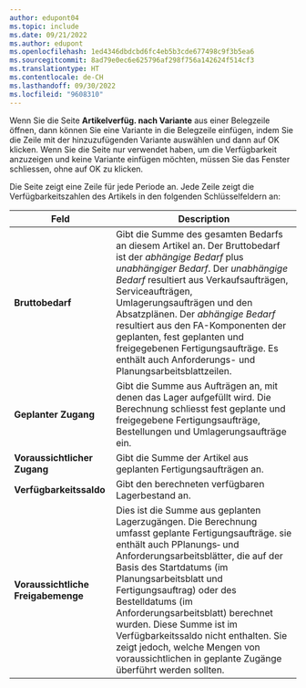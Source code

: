 ```yaml
---
author: edupont04
ms.topic: include
ms.date: 09/21/2022
ms.author: edupont
ms.openlocfilehash: 1ed4346dbdcbd6fc4eb5b3cde677498c9f3b5ea6
ms.sourcegitcommit: 8ad79e0ec6e625796af298f756a142624f514cf3
ms.translationtype: HT
ms.contentlocale: de-CH
ms.lasthandoff: 09/30/2022
ms.locfileid: "9608310"
---
```

Wenn Sie die Seite **Artikelverfüg. nach Variante** aus einer Belegzeile öffnen, dann können Sie eine Variante in die Belegzeile einfügen, indem Sie die Zeile mit der hinzuzufügenden Variante auswählen und dann auf OK klicken. Wenn Sie die Seite nur verwendet haben, um die Verfügbarkeit anzuzeigen und keine Variante einfügen möchten, müssen Sie das Fenster schliessen, ohne auf OK zu klicken.

Die Seite zeigt eine Zeile für jede Periode an. Jede Zeile zeigt die Verfügbarkeitszahlen des Artikels in den folgenden Schlüsselfeldern an:

| Feld | Description |
|--|--|
| **Bruttobedarf**| Gibt die Summe des gesamten Bedarfs an diesem Artikel an. Der Bruttobedarf ist der *abhängige Bedarf* plus *unabhängiger Bedarf*. Der *unabhängige Bedarf* resultiert aus Verkaufsaufträgen, Serviceaufträgen, Umlagerungsaufträgen und den Absatzplänen. Der *abhängige Bedarf* resultiert aus den FA-Komponenten der geplanten, fest geplanten und freigegebenen Fertigungsaufträge. Es enthält auch Anforderungs- und Planungsarbeitsblattzeilen.|
| **Geplanter Zugang** | Gibt die Summe aus Aufträgen an, mit denen das Lager aufgefüllt wird. Die Berechnung schliesst fest geplante und freigegebene Fertigungsaufträge, Bestellungen und Umlagerungsaufträge ein. |
| **Voraussichtlicher Zugang** | Gibt die Summe der Artikel aus geplanten Fertigungsaufträgen an. |
| **Verfügbarkeitssaldo** | Gibt den berechneten verfügbaren Lagerbestand an. |
| **Voraussichtliche Freigabemenge** | Dies ist die Summe aus geplanten Lagerzugängen. Die Berechnung umfasst geplante Fertigungsaufträge. sie enthält auch PPlanungs‑ und Anforderungsarbeitsblätter, die auf der Basis des Startdatums (im Planungsarbeitsblatt und Fertigungsauftrag) oder des Bestelldatums (im Anforderungsarbeitsblatt) berechnet wurden. Diese Summe ist im Verfügbarkeitssaldo nicht enthalten. Sie zeigt jedoch, welche Mengen von voraussichtlichen in geplante Zugänge überführt werden sollten. |
